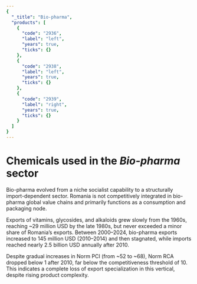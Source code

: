 ```yaml
---
{
  "_title": "Bio-pharma",
  "products": [
    {
      "code": "2936",
      "label": "left",
      "years": true,
      "ticks": {}
    },
    {
      "code": "2938",
      "label": "left",
      "years": true,
      "ticks": {}
    },
    {
      "code": "2939",
      "label": "right",
      "years": true,
      "ticks": {}
    }
  ]
}
---
```


# Chemicals used in the _Bio-pharma_ sector

Bio-pharma evolved from a niche socialist capability to a structurally import-dependent sector. Romania is not competitively integrated in bio-pharma global value chains and primarily functions as a consumption and packaging node.

Exports of vitamins, glycosides, and alkaloids grew slowly from the 1960s, reaching ~29 million USD by the late 1980s, but never exceeded a minor share of Romania’s exports. Between 2000–2024, bio-pharma exports increased to 145 million USD (2010–2014) and then stagnated, while imports reached nearly 2.5 billion USD annually after 2010.

Despite gradual increases in Norm PCI (from ~52 to ~68), Norm RCA dropped below 1 after 2010, far below the competitiveness threshold of 10. This indicates a complete loss of export specialization in this vertical, despite rising product complexity.
